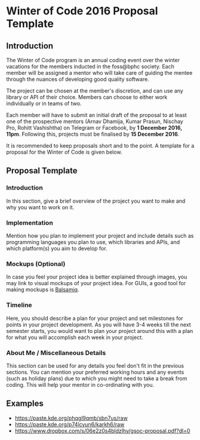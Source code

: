 # Winter of Code 2016 Proposal Template

## Introduction

The Winter of Code program is an annual coding event over the winter vacations for the members inducted in the foss@bphc society. Each member will be assigned a mentor who will take care of guiding the mentee through the nuances of developing good quality software.

The project can be chosen at the member's discretion, and can use any library or API of their choice. Members can choose to either work individually or in teams of two.

Each member will have to submit an initial draft of the proposal to at least one of the prospective mentors (Arnav Dhamija, Kumar Prasun, Nischay Pro, Rohitt Vashishtha) on Telegram or Facebook, by **1 December 2016, 11pm**. Following this, projects must be finalised by **15 December 2016**.

It is recommended to keep proposals short and to the point. A template for a proposal for the Winter of Code is given below.

## Proposal Template

### Introduction

In this section, give a brief overview of the project you want to make and why you want to work on it.

### Implementation

Mention how you plan to implement your project and include details such as programming languages you plan to use, which libraries and APIs, and which platform(s) you aim to develop for.

### Mockups (Optional)

In case you feel your project idea is better explained through images, you may link to visual mockups of your project idea. For GUIs, a good tool for making mockups is [Balsamiq](https://balsamiq.com/).

### Timeline

Here, you should describe a plan for your project and set milestones for points in your project development. As you will have 3-4 weeks till the next semester starts, you would want to plan your project around this with a plan for what you will accomplish each week in your project.

### About Me / Miscellaneous Details

This section can be used for any details you feel don't fit in the previous sections. You can mention your preferred working hours and any events (such as holiday plans) due to which you might need to take a break from coding. This will help your mentor in co-ordinating with you.

## Examples

* https://paste.kde.org/phqgl9qmb/sbn7us/raw
* https://paste.kde.org/p74lcyun6/karkh6/raw
* https://www.dropbox.com/s/06e2z0s4bldzlhy/gsoc-proposal.pdf?dl=0
